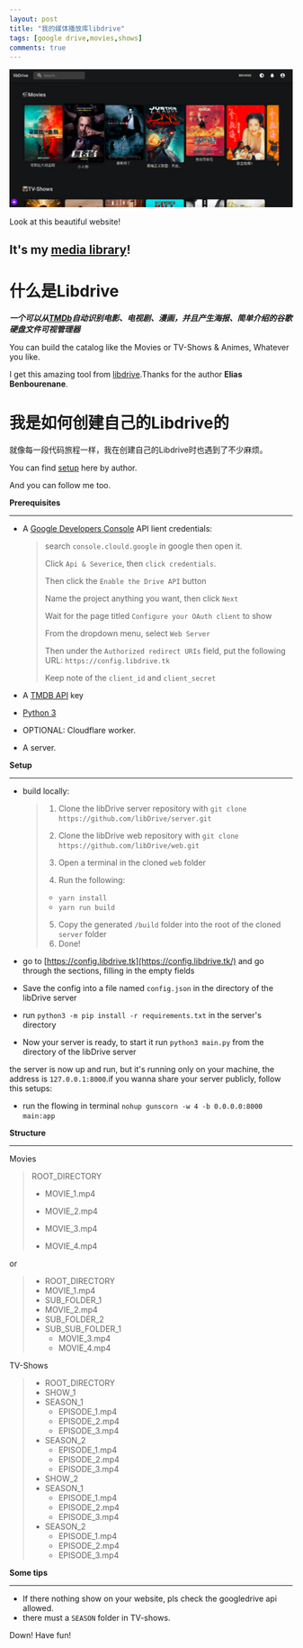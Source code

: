 ```yaml
---
layout: post
title: "我的媒体播放库libdrive"
tags: [google drive,movies,shows]
comments: true
---
```




![](/images/libdrive-1.png)

Look at this beautiful website!

It's my [media library](http://35.221.246.119:8000)!
---

# 什么是Libdrive

***一个可以从[TMDb](https://www.themoviedb.org)自动识别电影、电视剧、漫画，并且产生海报、简单介绍的谷歌硬盘文件可视管理器***

You can build the catalog like the Movies or TV-Shows & Animes, Whatever you like.

I get this amazing tool from [libdrive](https://github.com/libDrive/libDrive).Thanks for the author **Elias Benbourenane**.

# 我是如何创建自己的Libdrive的

就像每一段代码旅程一样，我在创建自己的Libdrive时也遇到了不少麻烦。

 You can find [setup](https://github.com/libDrive/libDrive/wiki/Setup) here by author.

And you can follow me too.



**Prerequisites**

---

- A  [Google Developers Console](https://console.developers.google.com/) API lient credentials:  

  > search `console.clould.google` in google then open it.
  >
  > Click `Api & Severice`, then `click credentials`.
  >
  > Then click the `Enable the Drive API` button
  >
  > Name the project anything you want, then click `Next`
  >
  > Wait for the page titled `Configure your OAuth client` to show
  >
  > From the dropdown menu, select `Web Server`
  >
  > Then under the `Authorized redirect URIs` field, put the following URL: `https://config.libdrive.tk`
  >
  > Keep note of the `client_id` and `client_secret`

- A [TMDB API](https://www.themoviedb.org/settings/api) key

- [Python 3](https://www.python.org/)

- OPTIONAL: Cloudflare worker.

- A server.

**Setup**

---

- build locally:

  > 1. Clone the libDrive server repository with `git clone https://github.com/libDrive/server.git`
  >
  > 2. Clone the libDrive web repository with `git clone https://github.com/libDrive/web.git`
  >
  > 3. Open a terminal in the cloned `web` folder
  >
  > 4. Run the following:
  >
  > - `yarn install`
  > - `yarn run build`
  >
  > 5. Copy the generated `/build` folder into the root of the cloned `server` folder
  > 6. Done!

- go to [https://config.libdrive.tk](https://config.libdrive.tk/) and go through the sections, filling in the empty fields

- Save the config into a file named `config.json` in the directory of the libDrive server

- run `python3 -m pip install -r requirements.txt` in the server's directory

- Now your server is ready, to start it run `python3 main.py` from the directory of the libDrive server

the server is now up and run, but it's running only on your machine, the address is `127.0.0.1:8000`.if you wanna share your server publicly, follow this setups:

- run the flowing in terminal `nohup gunscorn -w 4 -b 0.0.0.0:8000 main:app`

**Structure**

---

Movies

>ROOT_DIRECTORY
>
>- MOVIE_1.mp4
>
>- MOVIE_2.mp4
>- MOVIE_3.mp4
>- MOVIE_4.mp4

or

>- ROOT_DIRECTORY
>- MOVIE_1.mp4
>- SUB_FOLDER_1
>  - MOVIE_2.mp4
>- SUB_FOLDER_2
>  - SUB_SUB_FOLDER_1
>    - MOVIE_3.mp4
>    - MOVIE_4.mp4



TV-Shows

>- ROOT_DIRECTORY
>- SHOW_1
>  - SEASON_1
>    - EPISODE_1.mp4
>    - EPISODE_2.mp4
>    - EPISODE_3.mp4
>  - SEASON_2
>    - EPISODE_1.mp4
>    - EPISODE_2.mp4
>    - EPISODE_3.mp4
>- SHOW_2
>  - SEASON_1
>    - EPISODE_1.mp4
>    - EPISODE_2.mp4
>    - EPISODE_3.mp4
>  - SEASON_2
>    - EPISODE_1.mp4
>    - EPISODE_2.mp4
>    - EPISODE_3.mp4

**Some tips**

---

- If there nothing show on your website, pls check the googledrive api allowed.
- there must a `SEASON` folder in TV-shows.



Down! Have fun!





